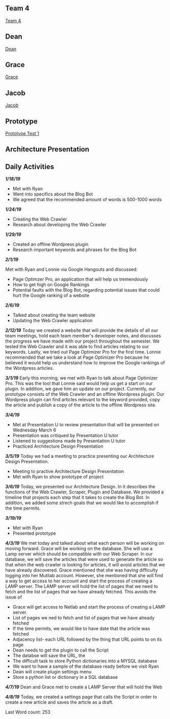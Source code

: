 ## Team 4
<!DOCTYPE html>
<html>
<body>
<a href="https://github.com/stripedmustard/Team4/edit/master/index.md">Team 4</a>	
</body>
</html>

## Dean
<html>
<body>
		<a href="https://github.com/stripedmustard/Team4/blob/master/Dean/Dean.md">Dean</a>	
	</body>
	</html>
	
## Grace
<html>
<body>
	<a href="https://github.com/stripedmustard/Team4/blob/master/Grace/Grace.md">Grace</a>	
</body>
</html>




## Jacob
<html>
<body>
	<a href="https://github.com/stripedmustard/Team4/blob/master/Jacob/Jacob.md">Jacob</a>
 
</body>
</html>

## Prototype
<html>
<body>
	<a href="https://www.youtube.com/watch?v=KMXrVrTFd3Y">Prototype Test 1</a>
</body>
</html>

## Architecture Presentation
<html>
<body>

</body>
</html>



## Daily Activities
**_1/18/19_**
- Met with Ryan
- Went into specifics about the Blog Bot
- We agreed that the recommended amount of words is 500-1000 words

**_1/24/19_**
- Creating the Web Crawler
- Research about developing the Web Crawler


**_1/29/19_**
- Created an offline Wordpress plugin
- Research important keywords and phrases for the Blog Bot

**_2/1/19_**<p>
Met with Ryan and Lonnie via Google Hangouts and discussed:<p>
- Page Optimzer Pro, an application that will help us tremendously
- How to get high on Google Rankings
- Potential faults with the Blog Bot, regarding potential issues that could hurt the Google ranking of a website

**_2/6/19_**
- Talked about creating the team website
- Updating the Web Crawler application

**_2/12/19_**
Today we created a website that will provide the details of all our team meetings, hold each team member's developer notes, and discusses the progress we have made with our project throughout the semester. We tested the Web Crawler and it was able to find articles relating to our keywords. Lastly, we tried out Page Optimizer Pro for the first time. Lonnie recommended that we take a look at Page Optimizer Pro because he believed it would help us understand how to improve the Google rankings of the Wordpress articles. 

**_3/1/19_**
Early this morning, we met with Ryan to talk about Page Optimizer Pro. This was the tool that Lonnie said would help us get a start on our plugin. In addition, we gave him an update on our project. Currently, our prototype consists of the Web Crawler and an offline Wordpress plugin. Our Wordpress plugin can find articles relevant to the keyword provided, copy the article and publish a copy of the article to the offline Wordpress site.

**_3/4/19_**
- Met at Presentation U to review presentation that will be presented on Wednesday March 6
- Presentation was critiqued by Presentation U tutor
- Listened to suggestions made by Presentation U tutor
- Practiced Architecture Design Presentation

**_3/5/19_**
Today we had a meeting to practice presenting our Architecture Design Presentation. 

- Meeting to practive Architecture Design Presentation
- Met with Ryan to show prototype of project

**_3/6/19_**
Today, we presented our Architecture Design. In it describes the functions of the Web Crawler, Scraper, Plugin and Database. We provided a timeline that projects each step that it takes to create the Blog Bot. In addition, we added some strech goals that we would like to accomplish if the time permits. 

**_3/19/19_**
- Met with Ryan
- Presented prototype

**_4/3/19_**
We met today and talked about what each person will be working on moving forward. Grace will be working on the database. She will use a Lamp server which should be compatible with our Web Scraper. In our database, we will save the articles that were used to generate the article so that when the web crawler is looking for articles, it will avoid articles that we have already discovered. Grace mentioned that she was having difficulty logging into her Mutilab account. However, she mentioned that she will find a way to get access to her account and start the process of creating a LAMP server. The LAMP server will hold the list of pages that we need to fetch and the list of pages that we have already fetched. This avoids the issue of 

- Grace will get access to Netlab and start the process of creating a LAMP server. 
- List of pages we ned to fetch and list of pages that we have already fetched
- If the time permits, we would like to have date that the article was fetched
- Adjacency list- each URL followed by the thing that URL points to on its page
- Dean needs to get the plugin to call the Script
- The databse will save the URL, the 
- The difficult task to store Python dictionaries into a MYSQL database		
- We want to have a sample of the database ready before we visit Ryan
- Dean will create plugin settings menu
- Store a python list or dictionary in a SQL database

**_4/7/19_**
Dean and Grace met to create a LAMP Server that will hold the Web 

**_4/8/19_**
Today, we created a settings page that calls the Script in order to create a new article and saves the article as a draft. 

Last Word count: 253
